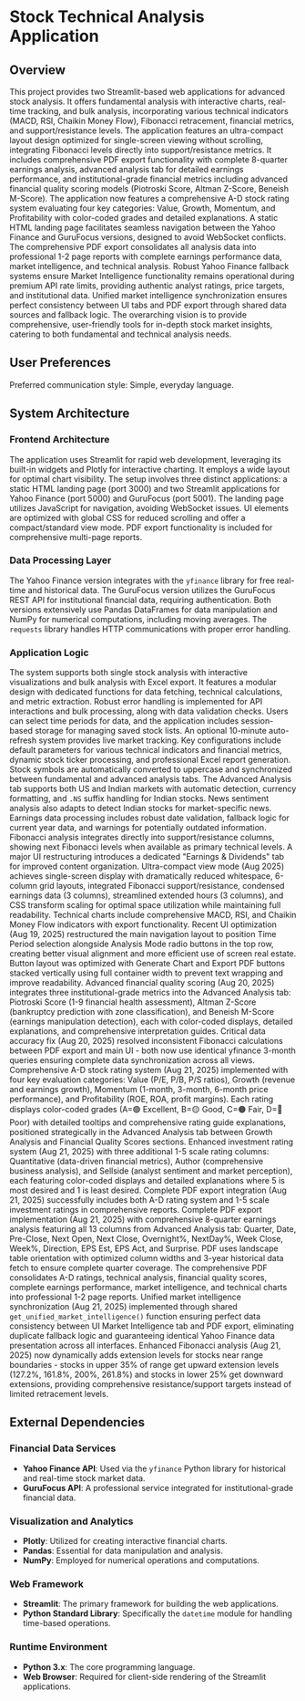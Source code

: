 # Stock Technical Analysis Application

## Overview
This project provides two Streamlit-based web applications for advanced stock analysis. It offers fundamental analysis with interactive charts, real-time tracking, and bulk analysis, incorporating various technical indicators (MACD, RSI, Chaikin Money Flow), Fibonacci retracement, financial metrics, and support/resistance levels. The application features an ultra-compact layout design optimized for single-screen viewing without scrolling, integrating Fibonacci levels directly into support/resistance metrics. It includes comprehensive PDF export functionality with complete 8-quarter earnings analysis, advanced analysis tab for detailed earnings performance, and institutional-grade financial metrics including advanced financial quality scoring models (Piotroski Score, Altman Z-Score, Beneish M-Score). The application now features a comprehensive A-D stock rating system evaluating four key categories: Value, Growth, Momentum, and Profitability with color-coded grades and detailed explanations. A static HTML landing page facilitates seamless navigation between the Yahoo Finance and GuruFocus versions, designed to avoid WebSocket conflicts. The comprehensive PDF export consolidates all analysis data into professional 1-2 page reports with complete earnings performance data, market intelligence, and technical analysis. Robust Yahoo Finance fallback systems ensure Market Intelligence functionality remains operational during premium API rate limits, providing authentic analyst ratings, price targets, and institutional data. Unified market intelligence synchronization ensures perfect consistency between UI tabs and PDF export through shared data sources and fallback logic. The overarching vision is to provide comprehensive, user-friendly tools for in-depth stock market insights, catering to both fundamental and technical analysis needs.

## User Preferences
Preferred communication style: Simple, everyday language.

## System Architecture

### Frontend Architecture
The application uses Streamlit for rapid web development, leveraging its built-in widgets and Plotly for interactive charting. It employs a wide layout for optimal chart visibility. The setup involves three distinct applications: a static HTML landing page (port 3000) and two Streamlit applications for Yahoo Finance (port 5000) and GuruFocus (port 5001). The landing page utilizes JavaScript for navigation, avoiding WebSocket issues. UI elements are optimized with global CSS for reduced scrolling and offer a compact/standard view mode. PDF export functionality is included for comprehensive multi-page reports.

### Data Processing Layer
The Yahoo Finance version integrates with the `yfinance` library for free real-time and historical data. The GuruFocus version utilizes the GuruFocus REST API for institutional financial data, requiring authentication. Both versions extensively use Pandas DataFrames for data manipulation and NumPy for numerical computations, including moving averages. The `requests` library handles HTTP communications with proper error handling.

### Application Logic
The system supports both single stock analysis with interactive visualizations and bulk analysis with Excel export. It features a modular design with dedicated functions for data fetching, technical calculations, and metric extraction. Robust error handling is implemented for API interactions and bulk processing, along with data validation checks. Users can select time periods for data, and the application includes session-based storage for managing saved stock lists. An optional 10-minute auto-refresh system provides live market tracking. Key configurations include default parameters for various technical indicators and financial metrics, dynamic stock ticker processing, and professional Excel report generation. Stock symbols are automatically converted to uppercase and synchronized between fundamental and advanced analysis tabs. The Advanced Analysis tab supports both US and Indian markets with automatic detection, currency formatting, and `.NS` suffix handling for Indian stocks. News sentiment analysis also adapts to detect Indian stocks for market-specific news. Earnings data processing includes robust date validation, fallback logic for current year data, and warnings for potentially outdated information. Fibonacci analysis integrates directly into support/resistance columns, showing next Fibonacci levels when available as primary technical levels. A major UI restructuring introduces a dedicated "Earnings & Dividends" tab for improved content organization. Ultra-compact view mode (Aug 2025) achieves single-screen display with dramatically reduced whitespace, 6-column grid layouts, integrated Fibonacci support/resistance, condensed earnings data (3 columns), streamlined extended hours (3 columns), and CSS transform scaling for optimal space utilization while maintaining full readability. Technical charts include comprehensive MACD, RSI, and Chaikin Money Flow indicators with export functionality. Recent UI optimization (Aug 19, 2025) restructured the main navigation layout to position Time Period selection alongside Analysis Mode radio buttons in the top row, creating better visual alignment and more efficient use of screen real estate. Button layout was optimized with Generate Chart and Export PDF buttons stacked vertically using full container width to prevent text wrapping and improve readability. Advanced financial quality scoring (Aug 20, 2025) integrates three institutional-grade metrics into the Advanced Analysis tab: Piotroski Score (1-9 financial health assessment), Altman Z-Score (bankruptcy prediction with zone classification), and Beneish M-Score (earnings manipulation detection), each with color-coded displays, detailed explanations, and comprehensive interpretation guides. Critical data accuracy fix (Aug 20, 2025) resolved inconsistent Fibonacci calculations between PDF export and main UI - both now use identical yfinance 3-month queries ensuring complete data synchronization across all views. Comprehensive A-D stock rating system (Aug 21, 2025) implemented with four key evaluation categories: Value (P/E, P/B, P/S ratios), Growth (revenue and earnings growth), Momentum (1-month, 3-month, 6-month price performance), and Profitability (ROE, ROA, profit margins). Each rating displays color-coded grades (A=🟢 Excellent, B=🟡 Good, C=🟠 Fair, D=🔴 Poor) with detailed tooltips and comprehensive rating guide explanations, positioned strategically in the Advanced Analysis tab between Growth Analysis and Financial Quality Scores sections. Enhanced investment rating system (Aug 21, 2025) with three additional 1-5 scale rating columns: Quantitative (data-driven financial metrics), Author (comprehensive business analysis), and Sellside (analyst sentiment and market perception), each featuring color-coded displays and detailed explanations where 5 is most desired and 1 is least desired. Complete PDF export integration (Aug 21, 2025) successfully includes both A-D rating system and 1-5 scale investment ratings in comprehensive reports. Complete PDF export implementation (Aug 21, 2025) with comprehensive 8-quarter earnings analysis featuring all 13 columns from Advanced Analysis tab: Quarter, Date, Pre-Close, Next Open, Next Close, Overnight%, NextDay%, Week Close, Week%, Direction, EPS Est, EPS Act, and Surprise. PDF uses landscape table orientation with optimized column widths and 3-year historical data fetch to ensure complete quarter coverage. The comprehensive PDF consolidates A-D ratings, technical analysis, financial quality scores, complete earnings performance, market intelligence, and technical charts into professional 1-2 page reports. Unified market intelligence synchronization (Aug 21, 2025) implemented through shared `get_unified_market_intelligence()` function ensuring perfect data consistency between UI Market Intelligence tab and PDF export, eliminating duplicate fallback logic and guaranteeing identical Yahoo Finance data presentation across all interfaces. Enhanced Fibonacci analysis (Aug 21, 2025) now dynamically adds extension levels for stocks near range boundaries - stocks in upper 35% of range get upward extension levels (127.2%, 161.8%, 200%, 261.8%) and stocks in lower 25% get downward extensions, providing comprehensive resistance/support targets instead of limited retracement levels.

## External Dependencies

### Financial Data Services
- **Yahoo Finance API**: Used via the `yfinance` Python library for historical and real-time stock market data.
- **GuruFocus API**: A professional service integrated for institutional-grade financial data.

### Visualization and Analytics
- **Plotly**: Utilized for creating interactive financial charts.
- **Pandas**: Essential for data manipulation and analysis.
- **NumPy**: Employed for numerical operations and computations.

### Web Framework
- **Streamlit**: The primary framework for building the web applications.
- **Python Standard Library**: Specifically the `datetime` module for handling time-based operations.

### Runtime Environment
- **Python 3.x**: The core programming language.
- **Web Browser**: Required for client-side rendering of the Streamlit applications.
